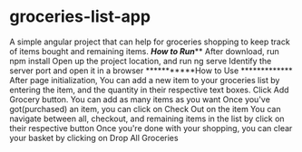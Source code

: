 # groceries-list-app
A simple angular project that can help for groceries shopping to keep track of items bought and remaining items.
***********How to Run*************
After download, run npm install
Open up the project location, and run ng serve
Identify the server port and open it in a browser
***********How to Use *************
After page initialization, 
You can add a new item to your groceries list by entering the item, and the quantity in their respective text boxes. Click Add Grocery button.
You can add as many items as you want
Once you've got(purchased) an item, you can click on Check Out on the item
You can navigate between all, checkout, and remaining items in the list by click on their respective button
Once you're done with your shopping, you can clear your basket by clicking on Drop All Groceries
